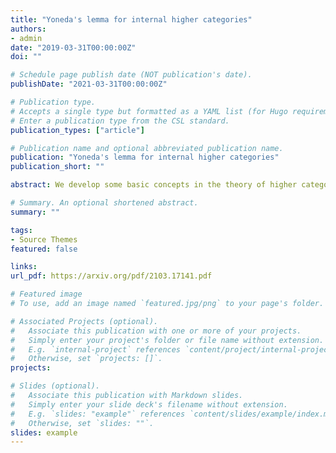 ```yaml
---
title: "Yoneda's lemma for internal higher categories"
authors:
- admin
date: "2019-03-31T00:00:00Z"
doi: ""

# Schedule page publish date (NOT publication's date).
publishDate: "2021-03-31T00:00:00Z"

# Publication type.
# Accepts a single type but formatted as a YAML list (for Hugo requirements).
# Enter a publication type from the CSL standard.
publication_types: ["article"]

# Publication name and optional abbreviated publication name.
publication: "Yoneda's lemma for internal higher categories"
publication_short: ""

abstract: We develop some basic concepts in the theory of higher categories internal to an arbitrary infinity-topos. We define internal left and right fibrations and prove a version of the Grothendieck construction and of Yoneda's lemma for internal categories.

# Summary. An optional shortened abstract.
summary: ""

tags:
- Source Themes
featured: false

links:
url_pdf: https://arxiv.org/pdf/2103.17141.pdf

# Featured image
# To use, add an image named `featured.jpg/png` to your page's folder. 

# Associated Projects (optional).
#   Associate this publication with one or more of your projects.
#   Simply enter your project's folder or file name without extension.
#   E.g. `internal-project` references `content/project/internal-project/index.md`.
#   Otherwise, set `projects: []`.
projects:

# Slides (optional).
#   Associate this publication with Markdown slides.
#   Simply enter your slide deck's filename without extension.
#   E.g. `slides: "example"` references `content/slides/example/index.md`.
#   Otherwise, set `slides: ""`.
slides: example
---
```

